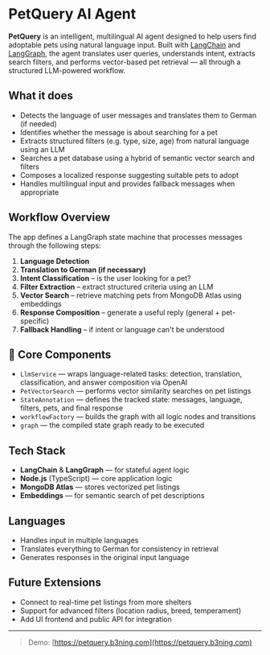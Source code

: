 # PetQuery AI Agent

**PetQuery** is an intelligent, multilingual AI agent designed to help users find adoptable pets using natural language input. Built with [LangChain](https://github.com/langchain-ai/langchain) and [LangGraph](https://github.com/langchain-ai/langgraph), the agent translates user queries, understands intent, extracts search filters, and performs vector-based pet retrieval — all through a structured LLM-powered workflow.

## What it does

- Detects the language of user messages and translates them to German (if needed)
- Identifies whether the message is about searching for a pet
- Extracts structured filters (e.g. type, size, age) from natural language using an LLM
- Searches a pet database using a hybrid of semantic vector search and filters
- Composes a localized response suggesting suitable pets to adopt
- Handles multilingual input and provides fallback messages when appropriate

## Workflow Overview

The app defines a LangGraph state machine that processes messages through the following steps:

1. **Language Detection**
2. **Translation to German (if necessary)**
3. **Intent Classification** – is the user looking for a pet?
4. **Filter Extraction** – extract structured criteria using an LLM
5. **Vector Search** – retrieve matching pets from MongoDB Atlas using embeddings
6. **Response Composition** – generate a useful reply (general + pet-specific)
7. **Fallback Handling** – if intent or language can't be understood

## 🧩 Core Components

- `LlmService` — wraps language-related tasks: detection, translation, classification, and answer composition via OpenAI
- `PetVectorSearch` — performs vector similarity searches on pet listings
- `StateAnnotation` — defines the tracked state: messages, language, filters, pets, and final response
- `workflowFactory` — builds the graph with all logic nodes and transitions
- `graph` — the compiled state graph ready to be executed

## Tech Stack

- **LangChain** & **LangGraph** — for stateful agent logic
- **Node.js** (TypeScript) — core application logic
- **MongoDB Atlas** — stores vectorized pet listings
- **Embeddings** — for semantic search of pet descriptions

## Languages

- Handles input in multiple languages
- Translates everything to German for consistency in retrieval
- Generates responses in the original input language

## Future Extensions

- Connect to real-time pet listings from more shelters
- Support for advanced filters (location radius, breed, temperament)
- Add UI frontend and public API for integration

---

> Demo: [https://petquery.b3ning.com](https://petquery.b3ning.com)
